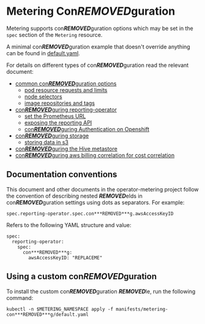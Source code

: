 # Metering Con***REMOVED***guration

Metering supports con***REMOVED***guration options which may be set in the `spec` section of the `Metering` resource.

A minimal con***REMOVED***guration example that doesn't override anything can be found in [default.yaml](../manifests/metering-con***REMOVED***g/default.yaml).

For details on different types of con***REMOVED***guration read the relevant document:

- [common con***REMOVED***guration options](common-con***REMOVED***guration.md)
  - [pod resource requests and limits](common-con***REMOVED***guration.md#resource-requests-and-limits)
  - [node selectors](common-con***REMOVED***guration.md#node-selectors)
  - [image repositories and tags](common-con***REMOVED***guration.md#image-repositories-and-tags)
- [con***REMOVED***guring reporting-operator](con***REMOVED***guring-reporting-operator.md)
  - [set the Prometheus URL](con***REMOVED***guring-reporting-operator.md#prometheus-url)
  - [exposing the reporting API](con***REMOVED***guring-reporting-operator.md#exposing-the-reporting-api)
  - [con***REMOVED***guring Authentication on Openshift](con***REMOVED***guring-reporting-operator.md#openshift-authentication)
- [con***REMOVED***guring storage](con***REMOVED***guring-storage.md)
  - [storing data in s3](con***REMOVED***guring-storage.md#storing-data-in-s3)
- [con***REMOVED***guring the Hive metastore](con***REMOVED***guring-hive-metastore.md)
- [con***REMOVED***guring aws billing correlation for cost correlation](con***REMOVED***guring-aws-billing.md)

## Documentation conventions

This document and other documents in the operator-metering project follow the convention of describing nested ***REMOVED***elds in con***REMOVED***guration settings using dots as separators.
For example:

```
spec.reporting-operator.spec.con***REMOVED***g.awsAccessKeyID
```

Refers to the following YAML structure and value:

```
spec:
  reporting-operator:
    spec:
      con***REMOVED***g:
        awsAccessKeyID: "REPLACEME"
```

## Using a custom con***REMOVED***guration

To install the custom con***REMOVED***guration ***REMOVED***le, run the following command:

```
kubectl -n $METERING_NAMESPACE apply -f manifests/metering-con***REMOVED***g/default.yaml
```
